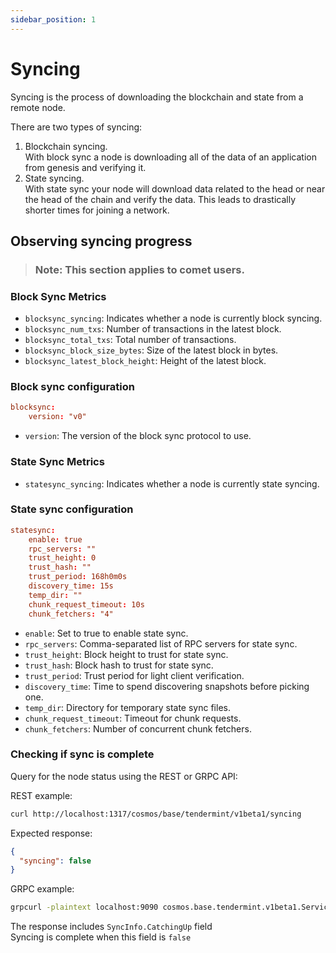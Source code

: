 ```yaml
---
sidebar_position: 1
---
```


# Syncing

Syncing is the process of downloading the blockchain and state from a remote node.

There are two types of syncing:

1. Blockchain syncing.   
    With block sync a node is downloading all of the data of an application from genesis and verifying it. 
2. State syncing.   
    With state sync your node will download data related to the head or near the head of the chain and verify the data. This leads to drastically shorter times for joining a network.


## Observing syncing progress

> ### Note: This section applies to comet users.

### Block Sync Metrics

- `blocksync_syncing`: Indicates whether a node is currently block syncing.
- `blocksync_num_txs`: Number of transactions in the latest block.
- `blocksync_total_txs`: Total number of transactions.
- `blocksync_block_size_bytes`: Size of the latest block in bytes.
- `blocksync_latest_block_height`: Height of the latest block.

### Block sync configuration

```toml
blocksync:
    version: "v0"
```

- `version`: The version of the block sync protocol to use.

### State Sync Metrics

- `statesync_syncing`: Indicates whether a node is currently state syncing.

### State sync configuration

```toml
statesync:
    enable: true
    rpc_servers: ""
    trust_height: 0
    trust_hash: ""
    trust_period: 168h0m0s
    discovery_time: 15s
    temp_dir: ""
    chunk_request_timeout: 10s
    chunk_fetchers: "4"
```

- `enable`: Set to true to enable state sync.
- `rpc_servers`: Comma-separated list of RPC servers for state sync.
- `trust_height`: Block height to trust for state sync.
- `trust_hash`: Block hash to trust for state sync.
- `trust_period`: Trust period for light client verification.
- `discovery_time`: Time to spend discovering snapshots before picking one.
- `temp_dir`: Directory for temporary state sync files.
- `chunk_request_timeout`: Timeout for chunk requests.
- `chunk_fetchers`: Number of concurrent chunk fetchers.

### Checking if sync is complete

Query for the node status using the REST or GRPC API:  

REST example:  
```bash  
curl http://localhost:1317/cosmos/base/tendermint/v1beta1/syncing  
```  

Expected response:  
```json  
{  
  "syncing": false  
}  
```  
  
GRPC example:  
```bash  
grpcurl -plaintext localhost:9090 cosmos.base.tendermint.v1beta1.Service/GetSyncing  
```  

The response includes `SyncInfo.CatchingUp` field  
Syncing is complete when this field is `false`  




